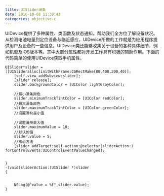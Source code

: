 ```yaml
---
title: UISlider滑条
date: 2016-10-08 11:39:43
categories: objective-c
---
```

UIDevice提供了多种属性、类函数及状态通知，帮助我们全方位了解设备状况。从检测电池电量到定位设备与临近感应，UIDevice所做的工作就是为应用程序提供用户及设备的一些信息。UIDevice类还能够收集关于设备的各种具体细节，例如机型及iOS版本等。其中大部分属性都对开发工作具有积极的辅助作用。下面的代码简单的使用UIDevice获取手机属性。
<!-- more -->

```objc
UISlider*slider = [[UISlideralloc]initWithFrame:CGRectMake(80,400,200,40)];
    [self.view addSubview:slider];
    [slider release];
    slider.backgroundColor = [UIColor lightGrayColor];
   
    //最小滑条颜色
    slider.minimumTrackTintColor = [UIColor redColor];
    //最大滑条颜色
    slider.maximumTrackTintColor = [UIColor greenColor];
    //设置滑块最小值

    //设置滑块最大值
    slider.maximumValue = 10;
    //默认的值
    slider.value = 5;
    //核心方法
    [slider addTarget:self action:@selector(sliderAction:) forControlEvents:UIControlEventValueChanged];
   

}
-(void)sliderAction:(UISlider *)slider
{

   
    NSLog(@"value = %f",slider.value);
}
```

